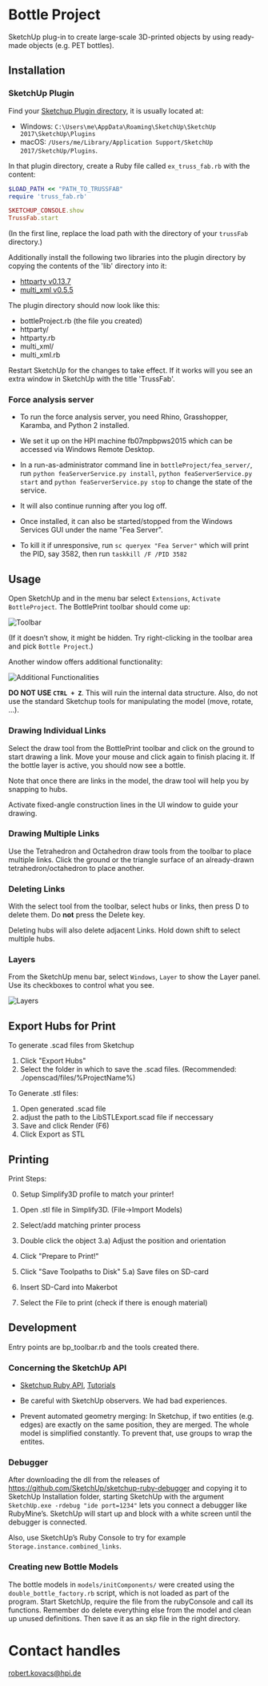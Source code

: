 # Bottle Project

SketchUp plug-in to create large-scale 3D-printed objects by using ready-made objects (e.g. PET bottles).

## Installation

### SketchUp Plugin

Find your [Sketchup Plugin directory](http://www.sketchup.com/intl/en/developer/docs/loading), it is usually located at:
- Windows: `C:\Users\me\AppData\Roaming\SketchUp\SketchUp 2017\SketchUp\Plugins`
- macOS: `/Users/me/Library/Application Support/SketchUp 2017/SketchUp/Plugins`.

In that plugin directory, create a Ruby file called `ex_truss_fab.rb` with the content:

```ruby
$LOAD_PATH << "PATH_TO_TRUSSFAB"
require 'truss_fab.rb'

SKETCHUP_CONSOLE.show
TrussFab.start
```

(In the first line, replace the load path with the directory of your `trussFab` directory.)

Additionally install the following two libraries into the plugin directory by copying the contents of the 'lib' directory into it:

* [httparty v0.13.7](https://github.com/jnunemaker/httparty/releases)
* [multi_xml v0.5.5](https://github.com/sferik/multi_xml/releases)

The plugin directory should now look like this:
* bottleProject.rb (the file you created)
* httparty/
* httparty.rb
* multi_xml/
* multi_xml.rb

Restart SketchUp for the changes to take effect. If it works will you see an extra window in SketchUp with the title 'TrussFab'.

### Force analysis server

* To run the force analysis server, you need Rhino, Grasshopper, Karamba, and Python 2 installed.

* We set it up on the HPI machine fb07mpbpws2015 which can be accessed via Windows Remote Desktop.

* In a run-as-administrator command line in `bottleProject/fea_server/`, run `python feaServerService.py install`, `python feaServerService.py start` and `python feaServerService.py stop` to change the state of the service.

* It will also continue running after you log off.

* Once installed, it can also be started/stopped from the Windows Services GUI under the name "Fea Server".

* To kill it if unresponsive, run `sc queryex "Fea Server"` which will print the PID, say 3582, then run `taskkill /F /PID 3582`


## Usage

Open SketchUp and in the menu bar select `Extensions`, `Activate BottleProject`. The BottlePrint toolbar should come up:

![Toolbar](/readme_images/toolbar.png?raw=true "Toolbar")

(If it doesn’t show, it might be hidden. Try right-clicking in the toolbar area and pick `Bottle Project`.)

Another window offers additional functionality:

![Additional Functionalities](/readme_images/ui.png?raw=true "GUI")

**DO NOT USE `CTRL + Z`**. This will ruin the internal data structure. Also, do not use the standard Sketchup tools for manipulating the model (move, rotate, ...).

### Drawing Individual Links

Select the draw tool from the BottlePrint toolbar and click on the ground to start drawing a link. Move your mouse and click again to finish placing it. If the bottle layer is active, you should now see a bottle.

Note that once there are links in the model, the draw tool will help you by snapping to hubs.

Activate fixed-angle construction lines in the UI window to guide your drawing.

### Drawing Multiple Links

Use the Tetrahedron and Octahedron draw tools from the toolbar to place multiple links. Click the ground or the triangle surface of an already-drawn tetrahedron/octahedron to place another.

### Deleting Links

With the select tool from the toolbar, select hubs or links, then press D to delete them. Do **not** press the Delete key.

Deleting hubs will also delete adjacent Links. Hold down shift to select multiple hubs.

### Layers

From the SketchUp menu bar, select `Windows`, `Layer` to show the Layer panel. Use its checkboxes to control what you see.

![Layers](/readme_images/layers.png?raw=true "Layers")

## Export Hubs for Print

To generate .scad files from Sketchup

1. Click "Export Hubs"
2. Select the folder in which to save the .scad files. (Recommended: ./openscad/files/%ProjectName%)

To Generate .stl files:

1. Open generated .scad file
2. adjust the path to the LibSTLExport.scad file if neccessary
3. Save and click Render (F6)
4. Click Export as STL

## Printing

Print Steps:

0. Setup Simplify3D profile to match your printer!

1. Open .stl file in Simplify3D. (File->Import Models)
2. Select/add matching printer process
3. Double click the object
	3.a) Adjust the position and orientation
4. Click "Prepare to Print!"
5. Click "Save Toolpaths to Disk"
	5.a) Save files on SD-card
6. Insert SD-Card into Makerbot
7. Select the File to print (check if there is enough material)



## Development

Entry points are bp_toolbar.rb and the tools created there.

### Concerning the SketchUp API

* [Sketchup Ruby API](http://www.sketchup.com/intl/en/developer/index), [Tutorials](http://www.sketchup.com/intl/en/developer/docs/tutorial_geometry)

* Be careful with SketchUp observers. We had bad experiences.

* Prevent automated geometry merging: In Sketchup, if two entities (e.g. edges) are exactly on the same position, they are merged. The whole model is simplified constantly. To prevent that, use groups to wrap the entites.

### Debugger

After downloading the dll from the releases of https://github.com/SketchUp/sketchup-ruby-debugger and copying it to SketchUp Installation folder, starting SketchUp with the argument `SketchUp.exe -rdebug "ide port=1234"` lets you connect a debugger like RubyMine’s. SketchUp will start up and block with a white screen until the debugger is connected.

Also, use SketchUp’s Ruby Console to try for example `Storage.instance.combined_links`.

### Creating new Bottle Models

The bottle models in `models/initComponents/` were created using the `double_bottle_factory.rb` script, which is not loaded as part of the program.
Start SketchUp, require the file from the rubyConsole and call its functions. Remember do delete everything else from the model and clean up unused definitions. Then save it as an skp file in the right directory.

# Contact handles

robert.kovacs@hpi.de

